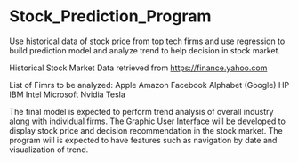 # Stock_Prediction_Program
Use historical data of stock price from top tech firms and use regression to build prediction model and analyze trend to help decision in stock market.

Historical Stock Market Data retrieved from https://finance.yahoo.com

List of Fimrs to be analyzed:
Apple
Amazon
Facebook
Alphabet (Google)
HP
IBM
Intel
Microsoft
Nvidia
Tesla

The final model is expected to perform trend analysis of overall industry along with individual firms. The Graphic User Interface will be developed to display stock price and decision recommendation in the stock market. The program will is expected to have features such as navigation by date and visualization of trend.

